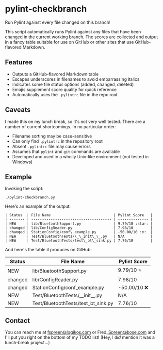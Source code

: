 # pylint-checkbranch #
Run Pylint against every file changed on this branch!

This script automatically runs Pylint against any files that have been changed
in the current working branch.  The scores are collected and output in a fancy
table suitable for use on GitHub or other sites that use GitHub-flavored
Markdown.

## Features ##
* Outputs a GitHub-flavored Markdown table
* Escapes underscores in filenames to avoid embarrassing italics
* Indicates some file status options (added, changed, deleted)
* Emojis supplement score quality for quick reference
* Automatically uses the `.pylintrc` file in the repo root

## Caveats ##
I made this on my lunch break, so it's not very well tested.  There are a
number of current shortcomings.  In no particular order:

* Filename sorting may be case-sensitive
* Can only find `.pylintrc` in the repository root
* Absent `.pylintrc` file may cause errors
* Assumes that `pylint` and `git` commands are available
* Developed and used in a wholly Unix-like environment (not tested in Windows)

## Example ##
Invoking the script:
```
./pylint-checkbranch.py
```

Here's an example of the output:
```
| Status  | File Name                             | Pylint Score   |
| ------- | ------------------------------------- | -------------- |
| NEW     | lib/BluetoothSupport.py               | 9.79/10 :star: |
| changed | lib/ConfigReader.py                   | 7.98/10        |
| changed | StationConfig/conf\_example.py        | -50.00/10 :x:  |
| NEW     | Test/BluetoothTests/\_\_init\_\_.py   | N/A            |
| NEW     | Test/BluetoothTests/test\_bt\_sink.py | 7.76/10        |
```

And here's the table it produces on GitHub:

| Status  | File Name                             | Pylint Score   |
| ------- | ------------------------------------- | -------------- |
| NEW     | lib/BluetoothSupport.py               | 9.79/10 :star: |
| changed | lib/ConfigReader.py                   | 7.98/10        |
| changed | StationConfig/conf\_example.py        | -50.00/10 :x:  |
| NEW     | Test/BluetoothTests/\_\_init\_\_.py   | N/A            |
| NEW     | Test/BluetoothTests/test\_bt\_sink.py | 7.76/10        |

## Contact ##
You can reach me at fspreen@logikos.com or Fred\_Spreen@bose.com and I'll put
you right on the bottom of my TODO list!  (Hey, I _did_ mention it was a
lunch-break project...)
